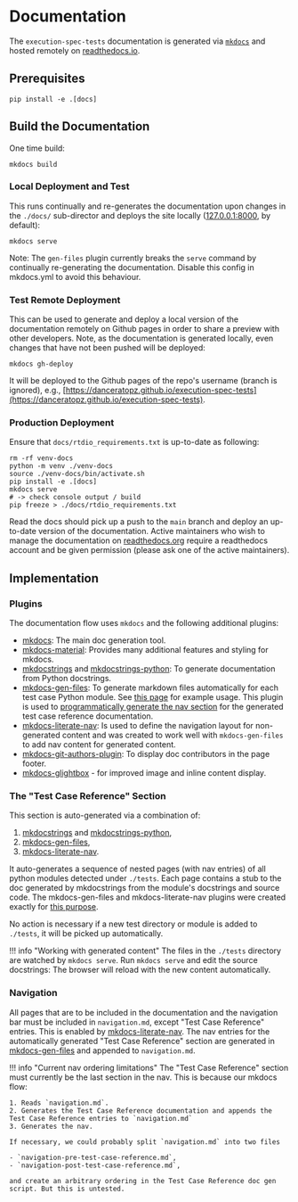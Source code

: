 # Documentation

The `execution-spec-tests` documentation is generated via [`mkdocs`](https://www.mkdocs.org/) and hosted remotely on [readthedocs.io](https://execution-spec-tests.readthedocs.io/en/latest/).

## Prerequisites
```console
pip install -e .[docs]
```

## Build the Documentation
One time build:
```console
mkdocs build
```

### Local Deployment and Test
This runs continually and re-generates the documentation upon changes in the `./docs/` sub-director and deploys the site locally ([127.0.0.1:8000](http://127.0.0.1:8000/), by default):
```console
mkdocs serve
```
Note: The `gen-files` plugin currently breaks the `serve` command by continually re-generating the documentation. Disable this config in mkdocs.yml to avoid this behaviour.


### Test Remote Deployment
This can be used to generate and deploy a local version of the documentation remotely on Github pages in order to share a preview with other developers. Note, as the documentation is generated locally, even changes that have not been pushed will be deployed:
```console
mkdocs gh-deploy
```
It will be deployed to the Github pages of the repo's username (branch is ignored), e.g., [https://danceratopz.github.io/execution-spec-tests](https://danceratopz.github.io/execution-spec-tests).


### Production Deployment

Ensure that `docs/rtdio_requirements.txt` is up-to-date as following:

```console
rm -rf venv-docs
python -m venv ./venv-docs
source ./venv-docs/bin/activate.sh
pip install -e .[docs]
mkdocs serve
# -> check console output / build
pip freeze > ./docs/rtdio_requirements.txt
```

Read the docs should pick up a push to the `main` branch and deploy an up-to-date version of the documentation. Active maintainers who wish to manage the documentation on [readthedocs.org](https://readthedocs.org/projects/execution-spec-tests/) require a readthedocs account and be given permission (please ask one of the active maintainers).

## Implementation

### Plugins

The documentation flow uses `mkdocs` and the following additional plugins:

- [mkdocs](https://www.mkdocs.org/): The main doc generation tool.
- [mkdocs-material](https://squidfunk.github.io/mkdocs-material): Provides many additional features and styling for mkdocs.
- [mkdocstrings](https://mkdocstrings.github.io/) and [mkdocstrings-python](https://mkdocstrings.github.io/python/): To generate documentation from Python docstrings.
- [mkdocs-gen-files](https://oprypin.github.io/mkdocs-gen-files): To generate markdown files automatically for each test case Python module. See [this page](https://mkdocstrings.github.io/crystal/quickstart/migrate.html) for example usage. This plugin is used to [programmatically generate the nav section](https://oprypin.github.io/mkdocs-gen-files/extras.html) for the generated test case reference documentation.
- [mkdocs-literate-nav](https://oprypin.github.io/mkdocs-literate-nav/index.html): Is used to define the navigation layout for non-generated content and was created to work well with `mkdocs-gen-files` to add nav content for generated content.
- [mkdocs-git-authors-plugin](https://timvink.github.io/mkdocs-git-authors-plugin/): To display doc contributors in the page footer.
- [mkdocs-glightbox](https://github.com/blueswen/mkdocs-glightbox) - for improved image and inline content display.


### The "Test Case Reference" Section

This section is auto-generated via a combination of:

1. [mkdocstrings](https://mkdocstrings.github.io/) and [mkdocstrings-python](https://mkdocstrings.github.io/python/),
2. [mkdocs-gen-files](https://oprypin.github.io/mkdocs-gen-files),
3. [mkdocs-literate-nav](https://oprypin.github.io/mkdocs-literate-nav/index.html).

It auto-generates a sequence of nested pages (with nav entries) of all python modules detected under `./tests`. Each page contains a stub to the doc generated by mkdocstrings from the module's docstrings and source code. The mkdocs-gen-files and mkdocs-literate-nav plugins were created exactly for [this purpose](https://mkdocstrings.github.io/crystal/quickstart/migrate.html).

No action is necessary if a new test directory or module is added to `./tests`, it will be picked up automatically.

!!! info "Working with generated content"
    The files in the `./tests` directory are watched by `mkdocs serve`. Run `mkdocs serve` and edit the source docstrings: The browser will reload with the new content automatically.

### Navigation

All pages that are to be included in the documentation and the navigation bar must be included in `navigation.md`, except "Test Case Reference" entries. This is enabled by [mkdocs-literate-nav](https://oprypin.github.io/mkdocs-literate-nav/index.html). The nav entries for the automatically generated "Test Case Reference" section are generated in [mkdocs-gen-files](https://oprypin.github.io/mkdocs-gen-files) and appended to `navigation.md`.

!!! info "Current nav ordering limitations"
    The "Test Case Reference" section must currently be the last section in the nav. This is because our mkdocs flow:

    1. Reads `navigation.md`.
    2. Generates the Test Case Reference documentation and appends the Test Case Reference entries to `navigation.md`
    3. Generates the nav.

    If necessary, we could probably split `navigation.md` into two files
    
    - `navigation-pre-test-case-reference.md`,
    - `navigation-post-test-case-reference.md`,

    and create an arbitrary ordering in the Test Case Reference doc gen script. But this is untested.

